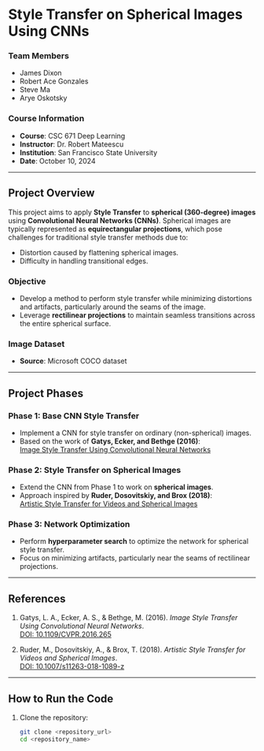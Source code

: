 # Style Transfer on Spherical Images Using CNNs

### Team Members
- James Dixon  
- Robert Ace Gonzales  
- Steve Ma  
- Arye Oskotsky  

### Course Information
- **Course**: CSC 671 Deep Learning  
- **Instructor**: Dr. Robert Mateescu  
- **Institution**: San Francisco State University  
- **Date**: October 10, 2024  

---

## **Project Overview**
This project aims to apply **Style Transfer** to **spherical (360-degree) images** using **Convolutional Neural Networks (CNNs)**. Spherical images are typically represented as **equirectangular projections**, which pose challenges for traditional style transfer methods due to:
- Distortion caused by flattening spherical images.
- Difficulty in handling transitional edges.

### **Objective**
- Develop a method to perform style transfer while minimizing distortions and artifacts, particularly around the seams of the image.
- Leverage **rectilinear projections** to maintain seamless transitions across the entire spherical surface.

### **Image Dataset**
- **Source**: Microsoft COCO dataset

---

## **Project Phases**
### **Phase 1: Base CNN Style Transfer**
- Implement a CNN for style transfer on ordinary (non-spherical) images.
- Based on the work of **Gatys, Ecker, and Bethge (2016)**:  
  [Image Style Transfer Using Convolutional Neural Networks](https://www.cv-foundation.org/openaccess/content_cvpr_2016/papers/Gatys_Image_Style_Transfer_CVPR_2016_paper.pdf)

### **Phase 2: Style Transfer on Spherical Images**
- Extend the CNN from Phase 1 to work on **spherical images**.
- Approach inspired by **Ruder, Dosovitskiy, and Brox (2018)**:  
  [Artistic Style Transfer for Videos and Spherical Images](https://arxiv.org/pdf/1708.04538)

### **Phase 3: Network Optimization**
- Perform **hyperparameter search** to optimize the network for spherical style transfer.
- Focus on minimizing artifacts, particularly near the seams of rectilinear projections.

---

## **References**
1. Gatys, L. A., Ecker, A. S., & Bethge, M. (2016). *Image Style Transfer Using Convolutional Neural Networks*.  
   [DOI: 10.1109/CVPR.2016.265](https://doi.org/10.1109/CVPR.2016.265)

2. Ruder, M., Dosovitskiy, A., & Brox, T. (2018). *Artistic Style Transfer for Videos and Spherical Images*.  
   [DOI: 10.1007/s11263-018-1089-z](https://doi.org/10.1007/s11263-018-1089-z)

---

## **How to Run the Code**
1. Clone the repository:
   ```bash
   git clone <repository_url>
   cd <repository_name>
